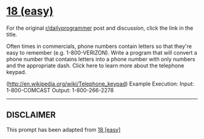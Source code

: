 # [18 (easy)](https://www.reddit.com/r/dailyprogrammer/comments/qit0h/352012_challenge_18_easy/)

For the original [r/dailyprogrammer](https://www.reddit.com/r/dailyprogrammer/) post and discussion, click the link in the title.

Often times in commercials, phone numbers contain letters so that they're easy to remember (e.g. 1-800-VERIZON). Write a program that will convert a phone number that contains letters into a phone number with only numbers and the appropriate dash. Click here to learn more about the telephone keypad.

(http://en.wikipedia.org/wiki/Telephone_keypad)
Example Execution: 
Input: 1-800-COMCAST 
Output: 1-800-266-2278


----
## **DISCLAIMER**
This prompt has been adapted from [18 [easy]](https://www.reddit.com/r/dailyprogrammer/comments/qit0h/352012_challenge_18_easy/
)
